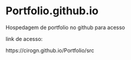 # Portfolio.github.io
Hospedagem de portfolio no github para acesso 


link de acesso:
<link>https://cirogn.github.io/Portfolio/src</link>
